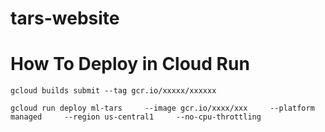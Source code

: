 # tars-website

# How To Deploy in Cloud Run
`
gcloud builds submit --tag gcr.io/xxxxx/xxxxxx
`

`
gcloud run deploy ml-tars     --image gcr.io/xxxx/xxx     --platform managed     --region us-central1     --no-cpu-throttling
`
